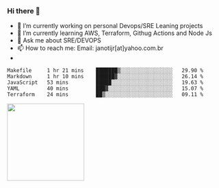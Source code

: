 ### Hi there 👋


- 🔭 I’m currently working on personal Devops/SRE Leaning projects
- 🌱 I’m currently learning AWS, Terraform, Githug Actions and Node Js
- 💬 Ask me about SRE/DEVOPS
- 📫 How to reach me: Email: janotijr[at]yahoo.com.br
- 
<!--START_SECTION:waka-->
```text
Makefile     1 hr 21 mins    ███████▒░░░░░░░░░░░░░░░░░   29.90 % 
Markdown     1 hr 10 mins    ██████▓░░░░░░░░░░░░░░░░░░   26.14 % 
JavaScript   53 mins         █████░░░░░░░░░░░░░░░░░░░░   19.63 % 
YAML         40 mins         ███▓░░░░░░░░░░░░░░░░░░░░░   15.07 % 
Terraform    24 mins         ██▒░░░░░░░░░░░░░░░░░░░░░░   09.11 % 
```
<!--END_SECTION:waka-->

<img height="180em" src="https://github-readme-stats.vercel.app/api?username=janoti&show_icons=true&hide_border=true&&count_private=true&include_all_commits=true" />
